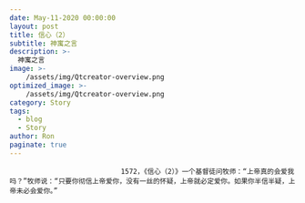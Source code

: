 ```yaml
---
date: May-11-2020 00:00:00
layout: post
title: 信心（2）
subtitle: 神寓之言
description: >-
  神寓之言
image: >-
    /assets/img/Qtcreator-overview.png
optimized_image: >-
    /assets/img/Qtcreator-overview.png
category: Story
tags:
  - blog
  - Story
author: Ron
paginate: true
---
```


							　　1572，《信心（2）》一个基督徒问牧师：“上帝真的会爱我吗？”牧师说：“只要你彻信上帝爱你，没有一丝的怀疑，上帝就必定爱你。如果你半信半疑，上帝未必会爱你。”
							
							
						